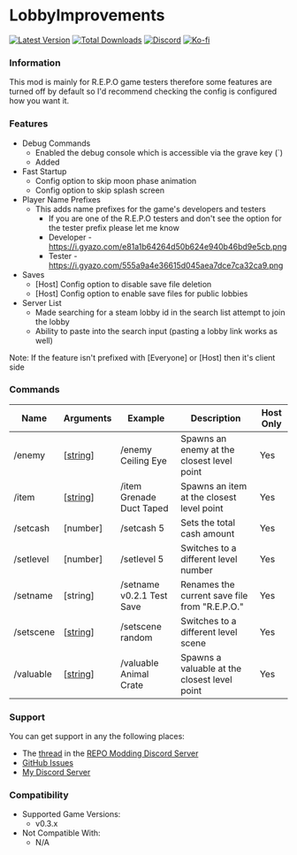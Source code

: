 # LobbyImprovements

[![Latest Version](https://img.shields.io/thunderstore/v/Dev1A3/LobbyImprovements_REPO?style=for-the-badge&logo=thunderstore&logoColor=white)](https://thunderstore.io/c/repo/p/Dev1A3/LobbyImprovements_REPO)
[![Total Downloads](https://img.shields.io/thunderstore/dt/Dev1A3/LobbyImprovements_REPO?style=for-the-badge&logo=thunderstore&logoColor=white)](https://thunderstore.io/c/repo/p/Dev1A3/LobbyImprovements_REPO)
[![Discord](https://img.shields.io/discord/646323142737788928?style=for-the-badge&logo=discord&logoColor=white&label=Discord)](https://discord.gg/CKqVFPRtKp)
[![Ko-fi](https://img.shields.io/badge/Donate-F16061.svg?style=for-the-badge&logo=ko-fi&logoColor=white&label=Ko-fi)](https://ko-fi.com/K3K8SOM8U)

### Information

This mod is mainly for R.E.P.O game testers therefore some features are turned off by default so I'd recommend checking the config is configured how you want it.

### Features

- Debug Commands
  - Enabled the debug console which is accessible via the grave key (`)
  - Added
- Fast Startup
  - Config option to skip moon phase animation
  - Config option to skip splash screen
- Player Name Prefixes
  - This adds name prefixes for the game's developers and testers
    - If you are one of the R.E.P.O testers and don't see the option for the tester prefix please let me know
    - Developer - https://i.gyazo.com/e81a1b64264d50b624e940b46bd9e5cb.png
    - Tester - https://i.gyazo.com/555a9a4e36615d045aea7dce7ca32ca9.png
- Saves
  - [Host] Config option to disable save file deletion
  - [Host] Config option to enable save files for public lobbies
- Server List
  - Made searching for a steam lobby id in the search list attempt to join the lobby
  - Ability to paste into the search input (pasting a lobby link works as well)

Note: If the feature isn't prefixed with [Everyone] or [Host] then it's client side

### Commands

| Name      | Arguments                                          | Example                   | Description                                   | Host Only |
| --------- | -------------------------------------------------- | ------------------------- | --------------------------------------------- | --------- |
| /enemy    | [[string](https://1a3.uk/games/repo/diffs/?tab=6)] | /enemy Ceiling Eye        | Spawns an enemy at the closest level point    | Yes       |
| /item     | [[string](https://1a3.uk/games/repo/diffs/?tab=4)] | /item Grenade Duct Taped  | Spawns an item at the closest level point     | Yes       |
| /setcash  | [number]                                           | /setcash 5                | Sets the total cash amount                    | Yes       |
| /setlevel | [number]                                           | /setlevel 5               | Switches to a different level number          | Yes       |
| /setname  | [string]                                           | /setname v0.2.1 Test Save | Renames the current save file from "R.E.P.O." | Yes       |
| /setscene | [[string](https://1a3.uk/games/repo/diffs/?tab=2)] | /setscene random          | Switches to a different level scene           | Yes       |
| /valuable | [[string](https://1a3.uk/games/repo/diffs/?tab=7)] | /valuable Animal Crate    | Spawns a valuable at the closest level point  | Yes       |

### Support

You can get support in any the following places:

- The [thread](https://discord.com/channels/1344557689979670578/1391111846823465082) in the [REPO Modding Discord Server](https://discord.gg/repomodding)
- [GitHub Issues](https://github.com/1A3Dev/REPO-LobbyImprovements/issues)
- [My Discord Server](https://discord.gg/CKqVFPRtKp)

### Compatibility

- Supported Game Versions:
  - v0.3.x
- Not Compatible With:
  - N/A
